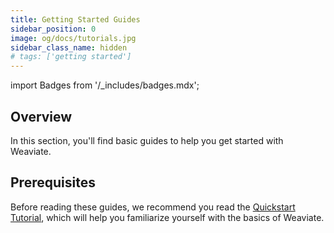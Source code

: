 ```yaml
---
title: Getting Started Guides
sidebar_position: 0
image: og/docs/tutorials.jpg
sidebar_class_name: hidden
# tags: ['getting started']
---
```

import Badges from '/_includes/badges.mdx';

<Badges/>

## Overview

In this section, you'll find basic guides to help you get started with Weaviate.

## Prerequisites

Before reading these guides, we recommend you read the [Quickstart Tutorial](../quickstart/index.md), which will help you familiarize yourself with the basics of Weaviate.

